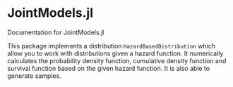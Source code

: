 # JointModels.jl

Documentation for JointModels.jl

This package implements a distribution `HazardBasedDistribution` which allow you to work with distributions given a hazard function. It numerically calculates the probability density function, cumulative density function and survival function based on the given hazard function. It is also able to generate samples.

```@contents
```
